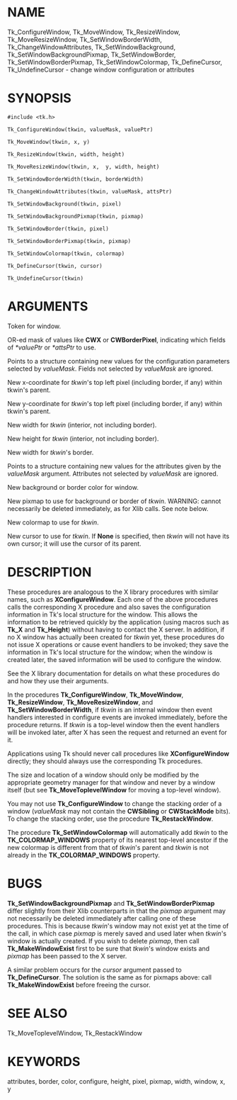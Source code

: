 # NAME

Tk_ConfigureWindow, Tk_MoveWindow, Tk_ResizeWindow, Tk_MoveResizeWindow,
Tk_SetWindowBorderWidth, Tk_ChangeWindowAttributes,
Tk_SetWindowBackground, Tk_SetWindowBackgroundPixmap,
Tk_SetWindowBorder, Tk_SetWindowBorderPixmap, Tk_SetWindowColormap,
Tk_DefineCursor, Tk_UndefineCursor - change window configuration or
attributes

# SYNOPSIS

    #include <tk.h>

    Tk_ConfigureWindow(tkwin, valueMask, valuePtr)

    Tk_MoveWindow(tkwin, x, y)

    Tk_ResizeWindow(tkwin, width, height)

    Tk_MoveResizeWindow(tkwin, x,  y, width, height)

    Tk_SetWindowBorderWidth(tkwin, borderWidth)

    Tk_ChangeWindowAttributes(tkwin, valueMask, attsPtr)

    Tk_SetWindowBackground(tkwin, pixel)

    Tk_SetWindowBackgroundPixmap(tkwin, pixmap)

    Tk_SetWindowBorder(tkwin, pixel)

    Tk_SetWindowBorderPixmap(tkwin, pixmap)

    Tk_SetWindowColormap(tkwin, colormap)

    Tk_DefineCursor(tkwin, cursor)

    Tk_UndefineCursor(tkwin)

# ARGUMENTS

Token for window.

OR-ed mask of values like **CWX** or **CWBorderPixel**, indicating which
fields of *\*valuePtr* or *\*attsPtr* to use.

Points to a structure containing new values for the configuration
parameters selected by *valueMask*. Fields not selected by *valueMask*
are ignored.

New x-coordinate for *tkwin*\'s top left pixel (including border, if
any) within tkwin\'s parent.

New y-coordinate for *tkwin*\'s top left pixel (including border, if
any) within tkwin\'s parent.

New width for *tkwin* (interior, not including border).

New height for *tkwin* (interior, not including border).

New width for *tkwin*\'s border.

Points to a structure containing new values for the attributes given by
the *valueMask* argument. Attributes not selected by *valueMask* are
ignored.

New background or border color for window.

New pixmap to use for background or border of *tkwin*. WARNING: cannot
necessarily be deleted immediately, as for Xlib calls. See note below.

New colormap to use for *tkwin*.

New cursor to use for *tkwin*. If **None** is specified, then *tkwin*
will not have its own cursor; it will use the cursor of its parent.

# DESCRIPTION

These procedures are analogous to the X library procedures with similar
names, such as **XConfigureWindow**. Each one of the above procedures
calls the corresponding X procedure and also saves the configuration
information in Tk\'s local structure for the window. This allows the
information to be retrieved quickly by the application (using macros
such as **Tk_X** and **Tk_Height**) without having to contact the X
server. In addition, if no X window has actually been created for
*tkwin* yet, these procedures do not issue X operations or cause event
handlers to be invoked; they save the information in Tk\'s local
structure for the window; when the window is created later, the saved
information will be used to configure the window.

See the X library documentation for details on what these procedures do
and how they use their arguments.

In the procedures **Tk_ConfigureWindow**, **Tk_MoveWindow**,
**Tk_ResizeWindow**, **Tk_MoveResizeWindow**, and
**Tk_SetWindowBorderWidth**, if *tkwin* is an internal window then event
handlers interested in configure events are invoked immediately, before
the procedure returns. If *tkwin* is a top-level window then the event
handlers will be invoked later, after X has seen the request and
returned an event for it.

Applications using Tk should never call procedures like
**XConfigureWindow** directly; they should always use the corresponding
Tk procedures.

The size and location of a window should only be modified by the
appropriate geometry manager for that window and never by a window
itself (but see **Tk_MoveToplevelWindow** for moving a top-level
window).

You may not use **Tk_ConfigureWindow** to change the stacking order of a
window (*valueMask* may not contain the **CWSibling** or **CWStackMode**
bits). To change the stacking order, use the procedure
**Tk_RestackWindow**.

The procedure **Tk_SetWindowColormap** will automatically add *tkwin* to
the **TK_COLORMAP_WINDOWS** property of its nearest top-level ancestor
if the new colormap is different from that of *tkwin*\'s parent and
*tkwin* is not already in the **TK_COLORMAP_WINDOWS** property.

# BUGS

**Tk_SetWindowBackgroundPixmap** and **Tk_SetWindowBorderPixmap** differ
slightly from their Xlib counterparts in that the *pixmap* argument may
not necessarily be deleted immediately after calling one of these
procedures. This is because *tkwin*\'s window may not exist yet at the
time of the call, in which case *pixmap* is merely saved and used later
when *tkwin*\'s window is actually created. If you wish to delete
*pixmap*, then call **Tk_MakeWindowExist** first to be sure that
*tkwin*\'s window exists and *pixmap* has been passed to the X server.

A similar problem occurs for the *cursor* argument passed to
**Tk_DefineCursor**. The solution is the same as for pixmaps above: call
**Tk_MakeWindowExist** before freeing the cursor.

# SEE ALSO

Tk_MoveToplevelWindow, Tk_RestackWindow

# KEYWORDS

attributes, border, color, configure, height, pixel, pixmap, width,
window, x, y
